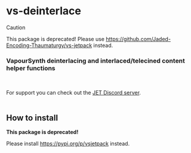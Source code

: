 # vs-deinterlace

> [!CAUTION]
> This package is deprecated!
> Please use https://github.com/Jaded-Encoding-Thaumaturgy/vs-jetpack instead.

### VapourSynth deinterlacing and interlaced/telecined content helper functions

<br>

For support you can check out the [JET Discord server](https://discord.gg/XTpc6Fa9eB). <br><br>

## How to install
**This package is deprecated!**

Please install https://pypi.org/p/vsjetpack instead.
